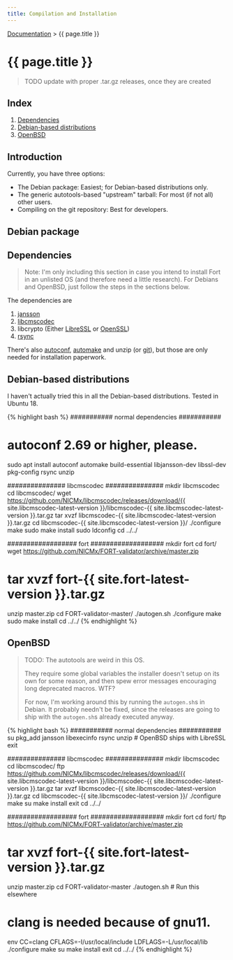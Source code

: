 ```yaml
---
title: Compilation and Installation
---
```


[Documentation](index.html) > {{ page.title }}

# {{ page.title }}

> TODO update with proper .tar.gz releases, once they are created

## Index

1. [Dependencies](#dependencies)
2. [Debian-based distributions](#debian-based-distributions)
3. [OpenBSD](#openbsd)

## Introduction

Currently, you have three options:

- The Debian package: Easiest; for Debian-based distributions only.
- The generic autotools-based "upstream" tarball: For most (if not all) other users.
- Compiling on the git repository: Best for developers.

## Debian package



## Dependencies

> Note: I'm only including this section in case you intend to install Fort in an unlisted OS (and therefore need a little research). For Debians and OpenBSD, just follow the steps in the sections below.

The dependencies are

1. [jansson](http://www.digip.org/jansson/)
2. [libcmscodec](https://github.com/NICMx/libcmscodec)
3. libcrypto (Either [LibreSSL](http://www.libressl.org/) or [OpenSSL](https://www.openssl.org/))
4. [rsync](http://rsync.samba.org/)

There's also [autoconf](https://www.gnu.org/software/autoconf/), [automake](https://www.gnu.org/software/automake/) and unzip (or [git](https://git-scm.com/)), but those are only needed for installation paperwork.

## Debian-based distributions

I haven't actually tried this in all the Debian-based distributions. Tested in Ubuntu 18.

{% highlight bash %}
########### normal dependencies ###########
# autoconf 2.69 or higher, please.
sudo apt install autoconf automake build-essential libjansson-dev libssl-dev pkg-config rsync unzip

############### libcmscodec ###############
mkdir libcmscodec
cd libcmscodec/
wget https://github.com/NICMx/libcmscodec/releases/download/{{ site.libcmscodec-latest-version }}/libcmscodec-{{ site.libcmscodec-latest-version }}.tar.gz
tar xvzf libcmscodec-{{ site.libcmscodec-latest-version }}.tar.gz
cd libcmscodec-{{ site.libcmscodec-latest-version }}/
./configure
make
sudo make install
sudo ldconfig
cd ../../

################## fort ###################
mkdir fort
cd fort/
wget https://github.com/NICMx/FORT-validator/archive/master.zip
# tar xvzf fort-{{ site.fort-latest-version }}.tar.gz
unzip master.zip
cd FORT-validator-master/
./autogen.sh
./configure
make
sudo make install
cd ../../
{% endhighlight %}

## OpenBSD

> TODO: The autotools are weird in this OS.
> 
> They require some global variables the installer doesn't setup on its own for some reason, and then spew error messages encouraging long deprecated macros. WTF?
> 
> For now, I'm working around this by running the `autogen.sh`s in Debian. It probably needn't be fixed, since the releases are going to ship with the `autogen.sh`s already executed anyway.

{% highlight bash %}
########### normal dependencies ###########
su
pkg_add jansson libexecinfo rsync unzip # OpenBSD ships with LibreSSL
exit

############### libcmscodec ###############
mkdir libcmscodec
cd libcmscodec/
ftp https://github.com/NICMx/libcmscodec/releases/download/{{ site.libcmscodec-latest-version }}/libcmscodec-{{ site.libcmscodec-latest-version }}.tar.gz
tar xvzf libcmscodec-{{ site.libcmscodec-latest-version }}.tar.gz
cd libcmscodec-{{ site.libcmscodec-latest-version }}/
./configure
make
su
make install
exit
cd ../../

################## fort ###################
mkdir fort
cd fort/
ftp https://github.com/NICMx/FORT-validator/archive/master.zip
# tar xvzf fort-{{ site.fort-latest-version }}.tar.gz
unzip master.zip
cd FORT-validator-master
./autogen.sh # Run this elsewhere
# clang is needed because of gnu11.
env CC=clang CFLAGS=-I/usr/local/include LDFLAGS=-L/usr/local/lib ./configure
make
su
make install
exit
cd ../../
{% endhighlight %}
